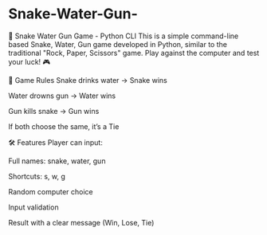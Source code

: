 # Snake-Water-Gun-
🐍 Snake Water Gun Game - Python CLI
This is a simple command-line based Snake, Water, Gun game developed in Python, similar to the traditional "Rock, Paper, Scissors" game. Play against the computer and test your luck! 🎮

📌 Game Rules
Snake drinks water → Snake wins

Water drowns gun → Water wins

Gun kills snake → Gun wins

If both choose the same, it’s a Tie

🛠️ Features
Player can input:

Full names: snake, water, gun

Shortcuts: s, w, g

Random computer choice

Input validation

Result with a clear message (Win, Lose, Tie)


